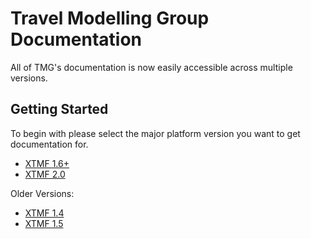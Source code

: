 # Travel Modelling Group Documentation

All of TMG's documentation is now easily accessible across multiple versions.

## Getting Started

To begin with please select the major platform version you want to get documentation for.

* [XTMF 1.6+](1.6/index.md)
* [XTMF 2.0](2.0/index.md)


Older Versions:
* [XTMF 1.4](1.4/index.md)
* [XTMF 1.5](1.5/index.md)



